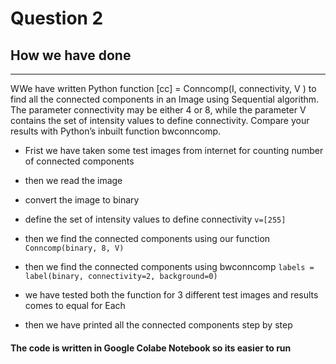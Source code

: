 
# Question 2
## How we have done
  
-----------
WWe have written Python function [cc] = Conncomp(I, connectivity, V ) to find all the connected components in an Image using Sequential algorithm. The parameter connectivity may be either 4 or 8, while the parameter V contains the set of intensity values to define connectivity. Compare your results with Python’s inbuilt function bwconncomp.

- Frist we have taken some test images from internet for counting number of connected components
   
- then we read the image
- convert the image to binary
- define the set of intensity values to define connectivity `v=[255]`
- then we find the connected components using our function `Conncomp(binary, 8, V)`
- then we find the connected components using bwconncomp `labels = label(binary, connectivity=2, background=0)`
- we have tested both the function for 3 different test images and results comes to equal for Each
- then we have printed all the connected components step by step


#### The code is written in Google Colabe Notebook so its easier to run 
